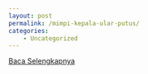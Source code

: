 ```yaml
---
layout: post
permalink: /mimpi-kepala-ular-putus/
categories:
    - Uncategorized
---
```


[Baca Selengkapnya](/07)